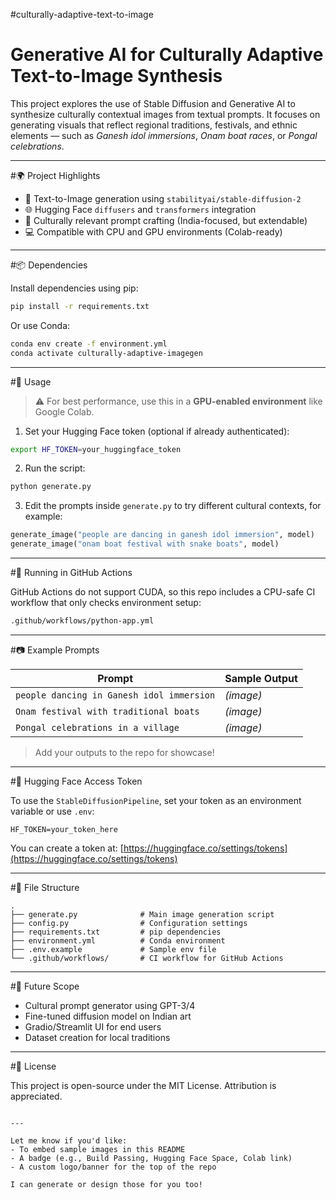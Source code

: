 #culturally-adaptive-text-to-image
 
# Generative AI for Culturally Adaptive Text-to-Image Synthesis

This project explores the use of Stable Diffusion and Generative AI to synthesize culturally contextual images from textual prompts. It focuses on generating visuals that reflect regional traditions, festivals, and ethnic elements — such as *Ganesh idol immersions*, *Onam boat races*, or *Pongal celebrations*.

---

#🌍 Project Highlights

- 🎨 Text-to-Image generation using `stabilityai/stable-diffusion-2`
- 🌐 Hugging Face `diffusers` and `transformers` integration
- 🧠 Culturally relevant prompt crafting (India-focused, but extendable)
- 💻 Compatible with CPU and GPU environments (Colab-ready)

---

#📦 Dependencies

Install dependencies using pip:

```bash
pip install -r requirements.txt
````

Or use Conda:

```bash
conda env create -f environment.yml
conda activate culturally-adaptive-imagegen
```

---

#🚀 Usage

> ⚠️ For best performance, use this in a **GPU-enabled environment** like Google Colab.

1. Set your Hugging Face token (optional if already authenticated):

```bash
export HF_TOKEN=your_huggingface_token
```

2. Run the script:

```bash
python generate.py
```

3. Edit the prompts inside `generate.py` to try different cultural contexts, for example:

```python
generate_image("people are dancing in ganesh idol immersion", model)
generate_image("onam boat festival with snake boats", model)
```

---

#🧪 Running in GitHub Actions

GitHub Actions do not support CUDA, so this repo includes a CPU-safe CI workflow that only checks environment setup:

```bash
.github/workflows/python-app.yml
```

---

#📷 Example Prompts

| Prompt                                    | Sample Output |
| ----------------------------------------- | ------------- |
| `people dancing in Ganesh idol immersion` | *(image)*     |
| `Onam festival with traditional boats`    | *(image)*     |
| `Pongal celebrations in a village`        | *(image)*     |

> Add your outputs to the repo for showcase!

---

#🔐 Hugging Face Access Token

To use the `StableDiffusionPipeline`, set your token as an environment variable or use `.env`:

```env
HF_TOKEN=your_token_here
```

You can create a token at: [https://huggingface.co/settings/tokens](https://huggingface.co/settings/tokens)

---

#📁 File Structure

```
.
├── generate.py              # Main image generation script
├── config.py                # Configuration settings
├── requirements.txt         # pip dependencies
├── environment.yml          # Conda environment
├── .env.example             # Sample env file
└── .github/workflows/       # CI workflow for GitHub Actions
```

---

#🧠 Future Scope

* Cultural prompt generator using GPT-3/4
* Fine-tuned diffusion model on Indian art
* Gradio/Streamlit UI for end users
* Dataset creation for local traditions

---

#📄 License

This project is open-source under the MIT License. Attribution is appreciated.

```

---

Let me know if you'd like:
- To embed sample images in this README
- A badge (e.g., Build Passing, Hugging Face Space, Colab link)
- A custom logo/banner for the top of the repo

I can generate or design those for you too!
```

